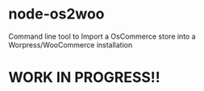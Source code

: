 # node-os2woo
Command line tool to Import a OsCommerce store into a Worpress/WooCommerce installation

# WORK IN PROGRESS!!
